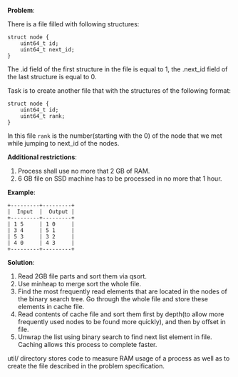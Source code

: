 **Problem**:

There is a file filled with following structures:
```
struct node {
    uint64_t id;
    uint64_t next_id;
}
```
The .id field of the first structure in the file is equal to 1, the .next_id field of the last structure is equal to 0.

Task is to create another file that with the structures of the following format:
```
struct node {
    uint64_t id;
    uint64_t rank;
}
```
In this file `rank` is the number(starting with the 0) of the node that we met while jumping to next_id of the nodes.

**Additional restrictions**:
1. Process shall use no more that 2 GB of RAM.
2. 6 GB file on SSD machine has to be processed in no more that 1 hour.

**Example**:
```
+---------+---------+
|  Input  |  Output |
+---------+---------+
| 1 5     | 1 0     |
| 3 4     | 5 1     |
| 5 3     | 3 2     |
| 4 0     | 4 3     |
+---------+---------+
```

**Solution**:
1. Read 2GB file parts and sort them via qsort.
2. Use minheap to merge sort the whole file.
2. Find the most frequently read elements that are located in the
   nodes of the binary search tree. Go through the whole file and
   store these elements in cache file.
4. Read contents of cache file and sort them first by depth(to allow
   more frequently used nodes to be found more quickly), and then by
   offset in file.
5. Unwrap the list using binary search to find next list element in file.
   Caching allows this process to complete faster.

util/ directory stores code to measure RAM usage of a process as well as to
create the file described in the problem specification.
